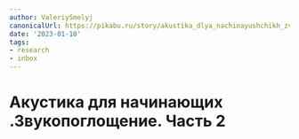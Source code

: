 ```yaml
---
author: ValeriySmelyj
canonicalUrl: https://pikabu.ru/story/akustika_dlya_nachinayushchikh_zvukopogloshchenie_chast_2_3961293
date: '2023-01-10'
tags:
- research
- inbox
---
```


# Акустика для начинающих .Звукопоглощение. Часть 2